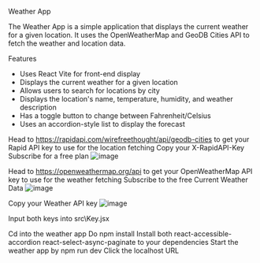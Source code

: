 Weather App

The Weather App is a simple application that displays the current weather for a given location. It uses the
OpenWeatherMap and GeoDB Cities API to fetch the weather and location data.

Features
- Uses React Vite for front-end display
- Displays the current weather for a given location
- Allows users to search for locations by city
- Displays the location's name, temperature, humidity, and weather description
- Has a toggle button to change between Fahrenheit/Celsius
- Uses an accordion-style list to display the forecast

Head to https://rapidapi.com/wirefreethought/api/geodb-cities to get your Rapid API key to use for the location fetching
Copy your X-RapidAPI-Key
Subscribe for a free plan
![image](https://github.com/user-attachments/assets/9708ed26-a279-4cb0-8e9c-73aec2f62905)


Head to https://openweathermap.org/api to get your OpenWeatherMap API key to use for the weather fetching
Subscribe to the free Current Weather Data
![image](https://github.com/user-attachments/assets/12d61c8c-ba29-4c90-8b20-5eeb6c4f037e)

Copy your Weather API key
![image](https://github.com/user-attachments/assets/a34d3da3-9625-496d-bd6d-4a3e629b027e)


Input both keys into src\Key.jsx   

Cd into the weather app
Do npm install 
Install both react-accessible-accordion react-select-async-paginate to your dependencies
Start the weather app by npm run dev
Click the localhost URL



